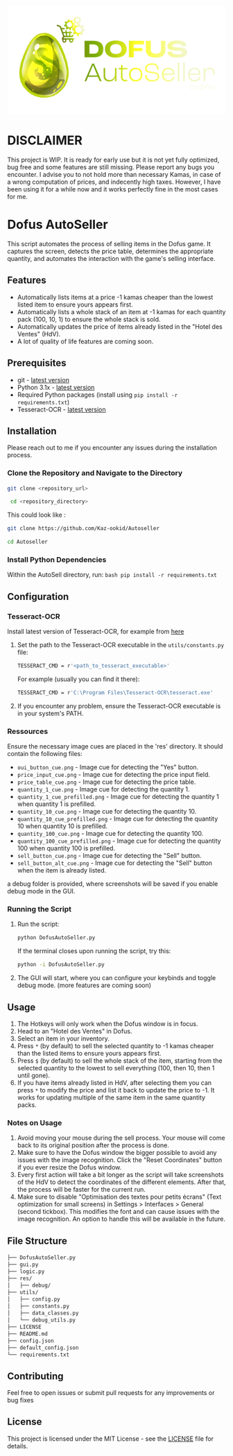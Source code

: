 ![Logo Banner](res/logo/DAS_banner.png)

# DISCLAIMER
This project is WIP. It is ready for early use but it is not yet fully optimized, bug free and some features are still missing. Please report any bugs you encounter. I advise you to not hold more than necessary Kamas, in case of a wrong computation of prices, and indecently high taxes. However, I have been using it for a while now and it works perfectly fine in the most cases for me. 

# Dofus AutoSeller

 This script automates the process of selling items in the Dofus game. It captures the screen, detects the price table, determines the appropriate quantity, and automates the interaction with the game's selling interface.

 ## Features
 - Automatically lists items at a price -1 kamas cheaper than the lowest listed item to ensure yours appears first.
 - Automatically lists a whole stack of an item at -1 kamas for each quantity pack (100, 10, 1) to ensure the whole stack is sold.
 - Automatically updates the price of items already listed in the "Hotel des Ventes" (HdV).
 - A lot of quality of life features are coming soon.

 ## Prerequisites
- git - [latest version](https://www.atlassian.com/fr/git/tutorials/install-git)
- Python 3.1x - [latest version](https://www.python.org/downloads/)
- Required Python packages (install using `pip install -r requirements.txt`)
- Tesseract-OCR - [latest version](https://github.com/UB-Mannheim/tesseract/wiki)

 ## Installation

Please reach out to me if you encounter any issues during the installation process.

### Clone the Repository and Navigate to the Directory
```bash
git clone <repository_url>
```
```bash
 cd <repository_directory>
 ```

This could look like :
```bash
git clone https://github.com/Kaz-ookid/Autoseller
``` 
```bash
cd Autoseller
```

 ### Install Python Dependencies
Within the AutoSell directory, run:
    ```bash
    pip install -r requirements.txt
    ```

 ## Configuration

### Tesseract-OCR
Install latest version of Tesseract-OCR, for example from [here](https://github.com/UB-Mannheim/tesseract/wiki)
1. Set the path to the Tesseract-OCR executable in the `utils/constants.py` file:
    ```bash
    TESSERACT_CMD = r'<path_to_tesseract_executable>'
    ```
    For example (usually you can find it there):
    ```bash
    TESSERACT_CMD = r'C:\Program Files\Tesseract-OCR\tesseract.exe'
    ```
2. If you encounter any problem, ensure the Tesseract-OCR executable is in your system's PATH.

   

### Ressources
 Ensure the necessary image cues are placed in the 'res' directory. It should contain the following files:
- `oui_button_cue.png` - Image cue for detecting the "Yes" button.
- `price_input_cue.png` - Image cue for detecting the price input field.
- `price_table_cue.png` - Image cue for detecting the price table.
- `quantity_1_cue.png` - Image cue for detecting the quantity 1.
- `quantity_1_cue_prefilled.png` - Image cue for detecting the quantity 1 when quantity 1 is prefilled.
- `quantity_10_cue.png` - Image cue for detecting the quantity 10.
- `quantity_10_cue_prefilled.png` - Image cue for detecting the quantity 10 when quantity 10 is prefilled.
- `quantity_100_cue.png` - Image cue for detecting the quantity 100.
- `quantity_100_cue_prefilled.png` - Image cue for detecting the quantity 100 when quantity 100 is prefilled.
- `sell_button_cue.png` - Image cue for detecting the "Sell" button.
- `sell_button_alt_cue.png` - Image cue for detecting the "Sell" button when the item is already listed.

a debug folder is provided, where screenshots will be saved if you enable debug mode in the GUI.

 ### Running the Script
 1. Run the script:
    ```bash
    python DofusAutoSeller.py
    ```
    
    If the terminal closes upon running the script, try this:
    ```bash
    python -i DofusAutoSeller.py
    ```
    
 2. The GUI will start, where you can configure your keybinds and toggle debug mode. (more features are coming soon)

 ## Usage
1. The Hotkeys will only work when the Dofus window is in focus.
2. Head to an "Hotel des Ventes" in Dofus.
3. Select an item in your inventory. 
4. Press `*` (by default) to sell the selected quantity to -1 kamas cheaper than the listed items to ensure yours appears first. 
5. Press `$` (by default) to sell the whole stack of the item, starting from the selected quantity to the lowest to sell everything (100, then 10, then 1 until gone). 
6. If you have items already listed in HdV, after selecting them you can press `*` to modify the price and list it back to update the price to -1. It works for updating multiple of the same item in the same quantity packs.

### Notes on Usage
1. Avoid moving your mouse during the sell process. Your mouse will come back to its original position after the process is done.
2. Make sure to have the Dofus window the bigger possible to avoid any issues with the image recognition. Click the "Reset Coordinates" button if you ever resize the Dofus window.
3. Every first action will take a bit longer as the script will take screenshots of the HdV to detect the coordinates of the different elements. After that, the process will be faster for the current run.
4. Make sure to disable "Optimisation des textes pour petits écrans" (Text optimization for small screens) in Settings > Interfaces > General (second tickbox). This modifies the font and can cause issues with the image recognition. An option to handle this will be available in the future.

## File Structure
````
├── DofusAutoSeller.py
├── gui.py
├── logic.py
├── res/
│   ├── debug/
├── utils/
│   ├── config.py
│   ├── constants.py
│   ├── data_classes.py
│   └── debug_utils.py
├── LICENSE
├── README.md
├── config.json
├── default_config.json
└── requirements.txt

````

## Contributing
Feel free to open issues or submit pull requests for any improvements or bug fixes

## License
This project is licensed under the MIT License - see the [LICENSE](LICENSE) file for details.
